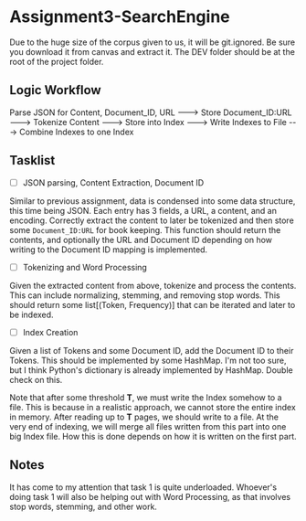 # Assignment3-SearchEngine
Due to the huge size of the corpus given to us, it will be git.ignored. Be sure you download it from canvas and extract it. The DEV folder should be at the root of the project folder.

## Logic Workflow
Parse JSON for Content, Document_ID, URL ---> Store Document_ID:URL ---> Tokenize Content ---> Store into Index ---> Write Indexes to File ---> Combine Indexes to one Index

## Tasklist
- [ ] JSON parsing, Content Extraction, Document ID

Similar to previous assignment, data is condensed into some data structure, this time being JSON. Each entry has 3 fields, a URL, a content, and an encoding. Correctly extract the content to later be tokenized and then store some `Document_ID:URL` for book keeping.
This function should return the contents, and optionally the URL and Document ID depending on how writing to the Document ID mapping is implemented.

- [ ] Tokenizing and Word Processing

Given the extracted content from above, tokenize and process the contents. This can include normalizing, stemming, and removing stop words. 
This should return some list[(Token, Frequency)] that can be iterated and later to be indexed.

- [ ] Index Creation

Given a list of Tokens and some Document ID, add the Document ID to their Tokens. This should be implemented by some HashMap. I'm not too sure, but I think Python's dictionary is already implemented by HashMap. Double check on this.

Note that after some threshold **T**, we must write the Index somehow to a file. This is because in a realistic approach, we cannot store the entire index in memory. After reading up to **T** pages, we should write to a file. At the very end of indexing, we will merge all files written from this part into one big Index file. How this is done depends on how it is written on the first part.

## Notes
It has come to my attention that task 1 is quite underloaded. Whoever's doing task 1 will also be helping out with Word Processing, as that involves stop words, stemming, and other work.